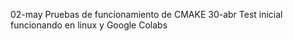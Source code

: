 

02-may Pruebas de funcionamiento de CMAKE
30-abr Test inicial funcionando en linux y Google Colabs
